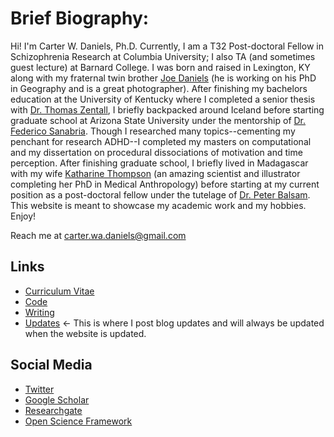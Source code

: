 # Brief Biography:

Hi! I'm Carter W. Daniels, Ph.D. Currently, I am a T32 Post-doctoral Fellow in Schizophrenia Research at Columbia University; I also TA (and sometimes guest lecture) at Barnard College. I was born and raised in Lexington, KY along with my fraternal twin brother [Joe Daniels](https://www.joeadaniels.com/?fbclid=IwAR0GLdCzlIzDi4W49y7MdAPdjK7QAWvLSe8i03U4FeSQC6URh5mh-xYd-2U) (he is working on his PhD in Geography and is a great photographer). After finishing my bachelors education at the University of Kentucky where I completed a senior thesis with [Dr. Thomas Zentall](https://psychology.as.uky.edu/users/zentall), I briefly backpacked around Iceland before starting graduate school at Arizona State University under the mentorship of [Dr. Federico Sanabria](https://psychology.asu.edu/research/labs/basic-behavioral-processes-lab-sanabria). Though I researched many topics--cementing my penchant for research ADHD--I completed my masters on computational and my dissertation on procedural dissociations of motivation and time perception. After finishing graduate school, I briefly lived in Madagascar with my wife [Katharine Thompson](https://kateetthompson.wixsite.com/mysite) (an amazing scientist and illustrator completing her PhD in Medical Anthropology) before starting at my current position as a post-doctoral fellow under the tutelage of [Dr. Peter Balsam](http://dept.psych.columbia.edu/balsam/). This website is meant to showcase my academic work and my hobbies. Enjoy! 

Reach me at carter.wa.daniels@gmail.com

## Links

* [Curriculum Vitae](CV.md)
* [Code](code.md)
* [Writing](writing.md)
* [Updates](updates.md) <- This is where I post blog updates and will always be updated when the website is updated. 

## Social Media

* [Twitter](https://twitter.com/cwdanielsRW)
* [Google Scholar](https://scholar.google.com/citations?user=BTGMcAoAAAAJ&hl=en&oi=ao)
* [Researchgate](https://www.researchgate.net/profile/Carter_Daniels)
* [Open Science Framework](https://osf.io/profile/)

